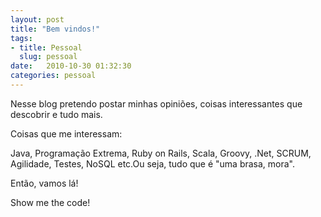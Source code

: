 ```yaml
---
layout: post
title: "Bem vindos!"
tags:
- title: Pessoal
  slug: pessoal
date:   2010-10-30 01:32:30
categories: pessoal
---
```

Nesse blog pretendo postar minhas opiniões, coisas interessantes que descobrir e tudo mais.

Coisas que me interessam:

Java, Programação Extrema, Ruby on Rails, Scala, Groovy, .Net, SCRUM, Agilidade, Testes, NoSQL etc.Ou seja, tudo que é "uma brasa, mora".

Então, vamos lá!

Show me the code!
